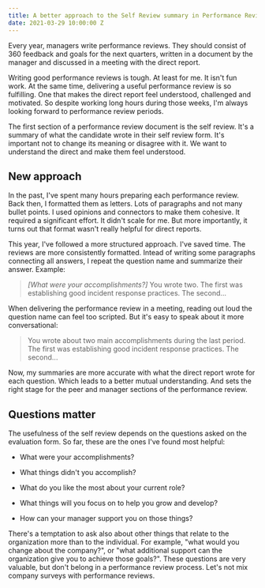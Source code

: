 ```yaml
---
title: A better approach to the Self Review summary in Performance Reviews
date: 2021-03-29 10:00:00 Z
---
```


Every year, managers write performance reviews. They should consist of 360 feedback and goals for the next quarters, written in a document by the manager and discussed in a meeting with the direct report.

Writing good performance reviews is tough. At least for me. It isn't fun work. At the same time, delivering a useful performance review is so fulfilling. One that makes the direct report feel understood, challenged and motivated. So despite working long hours during those weeks, I'm always looking forward to performance review periods.

The first section of a performance review document is the self review. It's a summary of what the candidate wrote in their self review form. It's important not to change its meaning or disagree with it. We want to understand the direct and make them feel understood.

## New approach

In the past, I've spent many hours preparing each performance review. Back then, I formatted them as letters. Lots of paragraphs and not many bullet points. I used opinions and connectors to make them cohesive. It required a significant effort. It didn't scale for me. But more importantly, it turns out that format wasn't really helpful for direct reports.

This year, I've followed a more structured approach. I've saved time. The reviews are more consistently formatted. Intead of writing some paragraphs connecting all answers, I repeat the question name and summarize their answer. Example:

> *\[What were your accomplishments?\]*
> You wrote two. The first was establishing good incident response practices. The second...

When delivering the performance review in a meeting, reading out loud the question name can feel too scripted. But it's easy to speak about it more conversational:

> You wrote about two main accomplishments during the last period. The first was establishing good incident response practices. The second...

Now, my summaries are more accurate with what the direct report wrote for each question. Which leads to a better mutual understanding. And sets the right stage for the peer and manager sections of the performance review.

## Questions matter

The usefulness of the self review depends on the questions asked on the evaluation form. So far, these are the ones I've found most helpful:

* What were your accomplishments?

* What things didn't you accomplish?

* What do you like the most about your current role?

* What things will you focus on to help you grow and develop?

* How can your manager support you on those things?

There's a temptation to ask also about other things that relate to the organization more than to the individual. For example, "what would you change about the company?", or "what additional support can the organization give you to achieve those goals?". These questions are very valuable, but don't belong in a performance review process. Let's not mix company surveys with performance reviews.